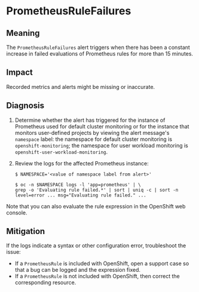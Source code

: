 # PrometheusRuleFailures

## Meaning

The `PrometheusRuleFailures` alert triggers when there has been
a constant increase in failed evaluations of Prometheus rules for more
than 15 minutes.

## Impact

Recorded metrics and alerts might be missing or inaccurate.

## Diagnosis

1. Determine whether the alert has triggered for the instance of Prometheus used
for default cluster monitoring or for the instance that monitors user-defined
projects by viewing the alert message's `namespace` label: the namespace for
default cluster monitoring is `openshift-monitoring`; the namespace for user
workload monitoring is `openshift-user-workload-monitoring`.

1. Review the logs for the affected Prometheus instance:

    ```console
    $ NAMESPACE='<value of namespace label from alert>'

    $ oc -n $NAMESPACE logs -l 'app=prometheus' | \
    grep -o 'Evaluating rule failed.*' | sort | uniq -c | sort -n
    level=error ... msg="Evaluating rule failed." ...
    ```

Note that you can also evaluate the rule expression in the OpenShift web
console.

## Mitigation

If the logs indicate a syntax or other configuration error, troubleshoot the
issue:

- If a `PrometheusRule` is included with OpenShift, open a support case so that
a bug can be logged and the expression fixed.
- If a `PrometheusRule` is not included with OpenShift, then correct the
corresponding resource.
